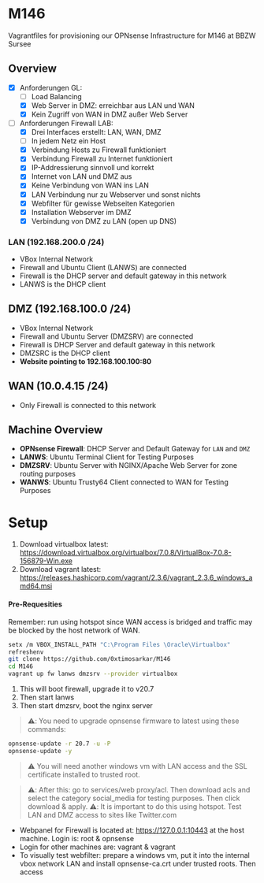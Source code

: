 # M146
Vagrantfiles for provisioning our OPNsense Infrastructure for M146 at BBZW Sursee

## Overview

- [x] Anforderungen GL:
    - [ ] Load Balancing
    - [x] Web Server in DMZ: erreichbar aus LAN und WAN
    - [x] Kein Zugriff von WAN in DMZ außer Web Server
- [ ] Anforderungen Firewall LAB:
    - [x] Drei Interfaces erstellt: LAN, WAN, DMZ
    - [ ] In jedem Netz ein Host
    - [x] Verbindung Hosts zu Firewall funktioniert
    - [x] Verbindung Firewall zu Internet funktioniert
    - [x] IP-Addressierung sinnvoll und korrekt
    - [x] Internet von LAN und DMZ aus
    - [x] Keine Verbindung von WAN ins LAN
    - [x] LAN Verbindung nur zu Webserver und sonst nichts
    - [x] Webfilter für gewisse Webseiten Kategorien
    - [x] Installation Webserver im DMZ
    - [x] Verbindung von DMZ zu LAN (open up DNS)

### LAN (192.168.200.0 /24)

- VBox Internal Network
- Firewall and Ubuntu Client (LANWS) are connected
- Firewall is the DHCP server and default gateway in this network
- LANWS is the DHCP client

## DMZ (192.168.100.0 /24)

- VBox Internal Network
- Firewall and Ubuntu Server (DMZSRV) are connected
- Firewall is DHCP Server and default gateway in this network
- DMZSRC is the DHCP client
- **Website pointing to 192.168.100.100:80**

## WAN (10.0.4.15 /24)

- Only Firewall is connected to this network


## Machine Overview

- **OPNsense Firewall**: DHCP Server and Default Gateway for ```LAN``` and ```DMZ```
- **LANWS**: Ubuntu Terminal Client for Testing Purposes
- **DMZSRV**: Ubuntu Server with NGINX/Apache Web Server for zone routing purposes
- **WANWS**: Ubuntu Trusty64 Client connected to WAN for Testing Purposes


# Setup


1. Download virtualbox latest: https://download.virtualbox.org/virtualbox/7.0.8/VirtualBox-7.0.8-156879-Win.exe
2. Download vagrant latest: https://releases.hashicorp.com/vagrant/2.3.6/vagrant_2.3.6_windows_amd64.msi

#### Pre-Requesities

Remember: run using hotspot since WAN access is bridged and traffic may be blocked by the host network of WAN.

```bash
setx /m VBOX_INSTALL_PATH "C:\Program Files \Oracle\Virtualbox"
refreshenv
git clone https://github.com/0xtimosarkar/M146
cd M146
vagrant up fw lanws dmzsrv --provider virtualbox
```
1. This will boot firewall, upgrade it to v20.7
2. Then start lanws 
3. Then start dmzsrv, boot the nginx server

> ⚠️: You need to upgrade opnsense firmware to latest using these commands:

```bash
opnsense-update -r 20.7 -u -P
opnsense-update -y
```
> :warning: You will need another windows vm with LAN access and the SSL certificate installed to trusted root.

> ⚠️: After this: go to services/web proxy/acl. Then download acls and select the category social_media for testing purposes. Then click download & apply. 
> ⚠️: It is important to do this using hotspot.
> Test LAN and DMZ access to sites like Twitter.com

- Webpanel for Firewall is located at: https://127.0.0.1:10443 at the host machine. Login is: root & opnsense
- Login for other machines are: vagrant & vagrant
- To visually test webfilter: prepare a windows vm, put it into the internal vbox network LAN and install opnsense-ca.crt under trusted roots. Then access 

